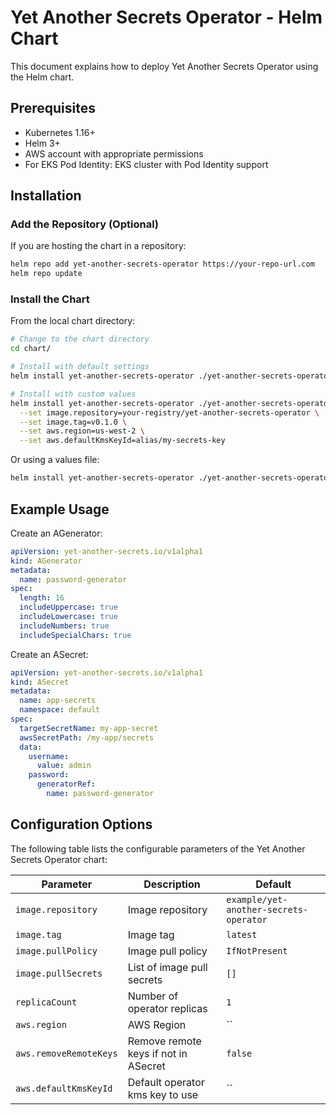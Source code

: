 # Yet Another Secrets Operator - Helm Chart

This document explains how to deploy Yet Another Secrets Operator using the Helm chart.

## Prerequisites

- Kubernetes 1.16+
- Helm 3+
- AWS account with appropriate permissions
- For EKS Pod Identity: EKS cluster with Pod Identity support

## Installation

### Add the Repository (Optional)

If you are hosting the chart in a repository:

```bash
helm repo add yet-another-secrets-operator https://your-repo-url.com
helm repo update
```

### Install the Chart

From the local chart directory:

```bash
# Change to the chart directory
cd chart/

# Install with default settings
helm install yet-another-secrets-operator ./yet-another-secrets-operator

# Install with custom values
helm install yet-another-secrets-operator ./yet-another-secrets-operator \
  --set image.repository=your-registry/yet-another-secrets-operator \
  --set image.tag=v0.1.0 \
  --set aws.region=us-west-2 \
  --set aws.defaultKmsKeyId=alias/my-secrets-key
```

Or using a values file:

```bash
helm install yet-another-secrets-operator ./yet-another-secrets-operator -f values.yaml
```

## Example Usage

Create an AGenerator:

```yaml
apiVersion: yet-another-secrets.io/v1alpha1
kind: AGenerator
metadata:
  name: password-generator
spec:
  length: 16
  includeUppercase: true
  includeLowercase: true
  includeNumbers: true
  includeSpecialChars: true
```

Create an ASecret:

```yaml
apiVersion: yet-another-secrets.io/v1alpha1
kind: ASecret
metadata:
  name: app-secrets
  namespace: default
spec:
  targetSecretName: my-app-secret
  awsSecretPath: /my-app/secrets
  data:
    username:
      value: admin
    password:
      generatorRef:
        name: password-generator
```

## Configuration Options

The following table lists the configurable parameters of the Yet Another Secrets Operator chart:

| Parameter | Description | Default |
|-----------|-------------|---------|
| `image.repository` | Image repository | `example/yet-another-secrets-operator` |
| `image.tag` | Image tag | `latest` |
| `image.pullPolicy` | Image pull policy | `IfNotPresent` |
| `image.pullSecrets` | List of image pull secrets | `[]` |
| `replicaCount` | Number of operator replicas | `1` |
| `aws.region` | AWS Region | `` |
| `aws.removeRemoteKeys` | Remove remote keys if not in ASecret | `false` |
| `aws.defaultKmsKeyId` | Default operator kms key to use | `` |
